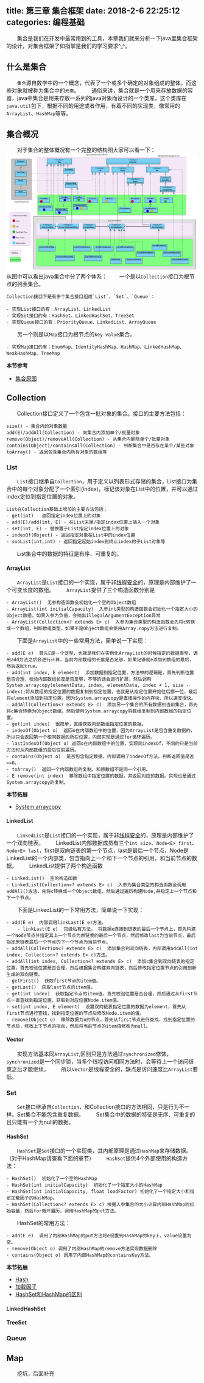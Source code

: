 title: 第三章 集合框架
date: 2018-2-6 22:25:12
categories: 编程基础
---
　　集合是我们在开发中最常用到的工具，本章我们就来分析一下java里集合框架的设计，对集合框架了如指掌是我们的学习要求^_^。
## 什么是集合 ##
　　`集合`源自数学中的一个概念，代表了一个或多个确定的对象组成的整体，而这些对象就被称为集合中的`元素`。
　　通俗来讲，集合就是一个用来存放数据的容器，java中集合是用来存放一系列的java对象而设计的一个类库，这个类库在`java.util`包下，根据不同的用途或者作用，有着不同的实现类，像常用的`ArrayList`、`HashMap`等等。
## 集合概况 ##
　　对于集合的整体概况有一个完整的结构图大家可以看一下：
　　![集合][1]
　　
　　从图中可以看出java集合中分了两个体系：
　　一个是以`Collection`接口为根节点的列表集合。
    
    Collection接口下是有多个集合接口组成`List`、`Set`、`Queue`：
    
    - 实现List接口的有：ArrayList、LinkedList
    - 实现Set接口的有：HashSet、LinkedHashSet、TreeSet
    - 实现Queue接口的有：PriorityQueue、LinkedList、ArrayQueue

　　另一个则是以`Map`接口为根节点的`key-value`集合。
    
    - 实现Map接口的有：EnumMap、IdentityHashMap、HashMap、LinkedHashMap、WeakHashMap、TreeMap

**本节参考**
- [集合原图](http://pierrchen.blogspot.com/2014/03/java-collections-framework-cheat-sheet.html)

## Collection ##
　　Collection接口定义了一个包含一批对象的集合。接口的主要方法包括：

    size() - 集合内的对象数量
    add(E)/addAll(Collection) - 向集合内添加单个/批量对象
    remove(Object)/removeAll(Collection) - 从集合内删除单个/批量对象
    contains(Object)/containsAll(Collection) - 判断集合中是否存在某个/某些对象
    toArray() - 返回包含集合内所有对象的数组等
### List ###
　　`List`接口继承自`Collection`，用于定义以列表形式存储的集合，List接口为集合中的每个对象分配了一个索引(index)，标记该对象在List中的位置，并可以通过index定位到指定位置的对象。

    List在Collection基础上增加的主要方法包括：
    - get(int) - 返回指定index位置上的对象
    - add(E)/add(int, E) - 在List末尾/指定index位置上插入一个对象
    - set(int, E) - 替换置于List指定index位置上的对象
    - indexOf(Object) - 返回指定对象在List中的index位置
    - subList(int,int) - 返回指定起始index到终止index的子List对象等
　　List集合中的数据的特征是有序、可重复的。
#### ArrayList ####
　　`ArrayList`是`List`接口的一个实现，属于非[线程安全][2]的，原理是内部维护了一个可变长度的数组。
　　`ArrayList`提供了三个构造函数分别是
    
    - ArrayList()  无参构造函数会初始化一个空的Object数组
    - ArrayList(int initialCapacity)  入参int类型的构造函数会初始化一个指定大小的Object数组，如果入参为负值，会抛出IllegalArgumentException异常
    - ArrayList(Collection<? extends E> c)  入参为集合类型的构造函数会先将c转换成一个数组，判断数组类型，如果不是Object数组会使用Array.copy方法进行复制。
　　下面是`ArrayList`中的一些常用方法，简单说一下实现：
    
    - add(E e)  首先E是一个泛型，也就是我们在实例化ArrayList的时候指定的数据类型，调用add方法之后会进行计算，当前内部数组的长度是否足够，如果足够就e添加到数组的最后，然后返回true。
    - add(int index, E element)  添加数据到指定位置，方法中的逻辑是，首先判断位置是否合理，校验内部数组长度是否足够，不够的话会进行扩展，然后调用System.arraycopy(elementData, index, elementData, index + 1, size - index);将从数组的指定位置的数据复制到指定位置，也就是从指定位置开始往后挪一位，最后将element添加到指定位置。因为System.arraycopy是直接操作的内存块，所以速度很快。
    - addAll(Collection<? extends E> c)  添加另一个集合的所有数据到当前集合，首先将c集合转换为Object数组，然后使用System.arraycopy将数组复制到内部数组的指定位置。
    - get(int index)  很简单，直接获取内部数组指定位置的数据。
    - indexOf(Object o)  返回o在内部数组中的位置，因为ArrayList是包含重复数据的，所以只会返回第一个相同数据的所在位置，内部实现是通过for循环遍历。
    - lastIndexOf(Object o) 返回o在内部数组中的位置，实现同indexOf，不同的只是当前方法时从内部数组的最后往前遍历。
    - contains(Object o)  是否包含指定数据，内部调用了indexOf方法，判断返回值是否>=0。
    - toArray()  返回一个内部数组的复制。和原数组不是同一个引用。
    - E remove(int index)  移除数组中指定位置的数据，并返回对应的数据。实现也是通过System.arraycopy的复制。
**本节拓展**
- [System.arraycopy](http://blog.csdn.net/fangchengimz/article/details/50537306)

#### LinkedList ####
　　`LinkedList`是`List`接口的一个实现，属于非[线程安全][2]的，原理是内部维护了一个双向链表。
　　LinkedList内部数据成员有三个`int size`、`Node<E> first`、`Node<E> last`，first是双向链表的第一个节点，last是最后一个节点，Node是LinkedList的一个内部类，包含指向上一个和下一个节点的引用，和当前节点的数据。
　　LinkedList提供了两个构造函数

    - LinkedList()  空的构造函数
    - LinkedList(Collection<? extends E> c)  入参为集合类型的构造函数会调用addAll()方法，先将c转换成一个Object数组，然后通过遍历构建Node,并指定上一个节点和下一个节点。
　　下面是LinkedList的一下常用方法，简单说一下实现：
    
    - add(E e)  内部调用linkLast(E e)方法。
        - linkLast(E e)  包级私有方法， 将数据e连接到链表的最后一个节点上，首先构建一个Node节点并指定其上一个节点为原链表的最后一个节点，然后修改last为当前节点，最后指定原链表最后一个节点的下一个节点为当前节点。
    - addAll(Collection<? extends E> c)  添加集合到双向链表，内部调用addAll(int index, Collection<? extends E> c)方法。
    - addAll(int index, Collection<? extends E> c)  添加c集合到双向链表的指定位置，首先校验位置是否合理，然后根据集合构建双向链表，然后修改指定位置节点的引用到新生成的双向链表。
    - getFirst()  获取first节点的item值。
    - getLast()  获取last节点的item值。
    - get(int index)  获取指定节点的item值，首先校验位置是否合理，然后通过从first节点一直查找到指定位置，获取到对应位置Node.item值。
    - set(int index, E element)  设置双向链表指定位置的数据为element，首先从first节点进行查找，找到指定位置的节点后修改Node.item的值。
    - remove(Object o)  移除数据为o的节点，首先从first节点进行查找，找到指定位置的节点后，修改上下节点的指向，然后将当前节点的item值修改为null。
    
#### Vector ####
　　实现方法基本同`ArrayList`,区别只是方法通过`synchronized`修饰，`synchronized`是一个同步锁，当多个线程访问相同方法时，会等待上一个访问结束之后才能继续。
　　所以`Vector`是线程安全的，缺点是访问速度比`ArrayList`要低。
### Set ###
　　`Set`接口继承自`Collection`，和Collection接口的方法相同，只是行为不一样。Set集合不能包含重复数据。
　　Set集合中的数据的特征是无序、可重复的且只能有一个为null的数据。

#### HashSet ####
　　`HashSet`是`Set`接口的一个实现类，其内部原理是通过`HashMap`来存储数据。（对于HashMap请查看下面的章节）
　　`HashSet`提供4个外部使用的构造方法：
 
    - HashSet()  初始化了一个空的HashMap
    - HashSet(int initialCapacity)  初始化了一个指定大小的HashMap
    - HashSet(int initialCapacity, float loadFactor) 初始化了一个指定大小和指定加载因子的HashMap。
    - HashSet(Collection<? extends E> c) 根据入参集合的大小计算内部HashMap的初始容量，然后for循环遍历，调用HashMap的put方法。

　　HashSet的常用方法：
 
    - add(E e)  调用了内部HashMap的put方法将e设置到HashMap的key上，value设置为空。
    - remove(Object o) 调用了内部HashMap的remove方法实现数据删除
    - contains(Object o) 调用了内部HashMap的containsKey方法。
    
**本节拓展**
- [Hash](http://blog.csdn.net/tanggao1314/article/details/51457585)
- [加载因子](https://www.cnblogs.com/hongdada/p/6024832.html)
- [HashSet和HashMap的区别](http://www.importnew.com/6931.html)

#### LinkedHashSet ####

#### TreeSet ####

### Queue ###


## Map ##
　　挖坑，后面补充


  [1]: /img/codebase3-1.jpg
  [2]: https://baike.baidu.com/item/%E7%BA%BF%E7%A8%8B%E5%AE%89%E5%85%A8/9747724?fr=aladdin